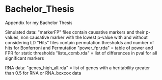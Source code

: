 # Bachelor_Thesis
Appendix for my Bachelor Thesis

Simulated data:
"markerFP" files contain causative markers and their p-values, non causative marker with the lowest p-value with and without considering LD
"Hits" files contain permutation thresholds and number of hits for Bonferroni and Permutation
"power_fpr.rda" = table of power and FPR for static thresholds
"liste_comb.rda" = list of differences in pval for all significant markers

RNA data:
"genes_high_all.rda" = list of genes with a heritability greater than 0.5 for RNA or RNA_boxcox data
